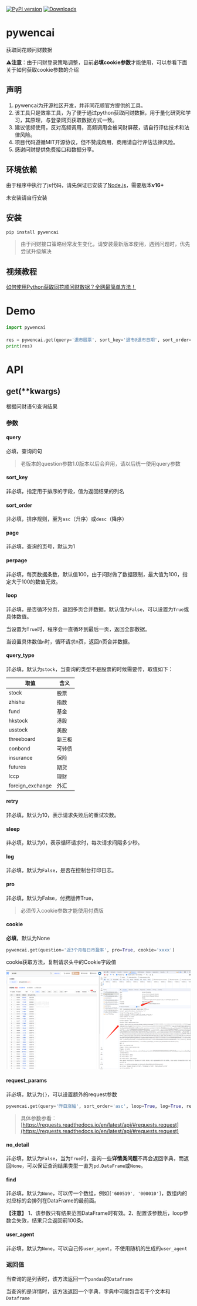 [![PyPI version](https://badge.fury.io/py/pywencai.svg)](https://badge.fury.io/py/pywencai)
[![Downloads](https://static.pepy.tech/badge/pywencai/month)](https://pepy.tech/project/pywencai)

# pywencai

获取同花顺问财数据

⚠️**注意**：由于问财登录策略调整，目前**必填cookie参数**才能使用，可以参看下面关于如何获取cookie参数的介绍

## 声明

1. pywencai为开源社区开发，并非同花顺官方提供的工具。
2. 该工具只是效率工具，为了便于通过python获取问财数据，用于量化研究和学习，其原理，与登录网页获取数据方式一致。
3. 建议低频使用，反对高频调用，高频调用会被问财屏蔽，请自行评估技术和法律风险。
4. 项目代码遵循MIT开源协议，但不赞成商用，商用请自行评估法律风险。
5. 感谢问财提供免费接口和数据分享。

## 环境依赖

由于程序中执行了js代码，请先保证已安装了[Node.js](https://nodejs.org/en/)，需要版本**v16+**

未安装请自行安装

## 安装

```
pip install pywencai
```
> 由于问财接口策略经常发生变化，请安装最新版本使用，遇到问题时，优先尝试升级解决

## 视频教程

[如何使用Python获取同花顺问财数据？全网最简单方法！](https://www.bilibili.com/video/BV1NP411C7UU/)

# Demo

```python
import pywencai

res = pywencai.get(query='退市股票', sort_key='退市@退市日期', sort_order='asc', cookie='xxx')
print(res)
```

# API

## get(**kwargs)

根据问财语句查询结果

### 参数

#### query

必填，查询问句

> 老版本的question参数1.0版本以后会弃用，请以后统一使用query参数

#### sort_key

非必填，指定用于排序的字段，值为返回结果的列名

#### sort_order

非必填，排序规则，至为`asc`（升序）或`desc`（降序）

#### page

非必填，查询的页号，默认为1

#### perpage

非必填，每页数据条数，默认值100，由于问财做了数据限制，最大值为100，指定大于100的数值无效。

#### loop

非必填，是否循环分页，返回多页合并数据。默认值为`False`，可以设置为`True`或具体数值。

当设置为`True`时，程序会一直循环到最后一页，返回全部数据。

当设置具体数值`n`时，循环请求n页，返回n页合并数据。

#### query_type

非必填，默认为`stock`，当查询的类型不是股票的时候需要传，取值如下：

| 取值 | 含义 |
|-|-|
| stock | 股票 |
| zhishu | 指数 |
| fund | 基金 |
| hkstock | 港股 |
| usstock | 美股 |
| threeboard | 新三板 |
| conbond | 可转债 |
| insurance | 保险 |
| futures | 期货 |
| lccp | 理财 |
| foreign_exchange | 外汇 |

#### retry

非必填，默认为10，表示请求失败后的重试次数。

#### sleep

非必填，默认为0，表示循环请求时，每次请求间隔多少秒。

#### log

非必填，默认为`False`，是否在控制台打印日志。

#### pro

非必填，默认为False，付费版传True，

> 必须传入cookie参数才能使用付费版


#### cookie

**必填**，默认为None

```python
pywencai.get(question='近3个月每日市盈率', pro=True, cookie='xxxx')
```
cookie获取方法，复制请求头中的Cookie字段值

![cookie](./cookie.png)
 

#### request_params

非必填，默认为`{}`，可以设置额外的request参数

```python
pywencai.get(query='昨日涨幅', sort_order='asc', loop=True, log=True, request_params={ 'proxies': proxies })
```
> 具体参数参看：[https://requests.readthedocs.io/en/latest/api/#requests.request](https://requests.readthedocs.io/en/latest/api/#requests.request)

#### no_detail

非必填，默认为`False`，当为`True`时，查询一些**详情类问题**不再会返回字典，而返回`None`，可以保证查询结果类型一直为`pd.DataFrame`或`None`。

#### find

非必填，默认为`None`，可以传一个数组，例如`['600519', '000010']`，数组内的对应标的会排列在DataFrame的最前面。

**【注意】** 1、该参数只有结果范围DataFrame时有效。2、配置该参数后，loop参数会失效，结果只会返回前100条。

#### user_agent

非必填，默认为`None`，可以自己传`user_agent`，不使用随机的生成的`user_agent`

### 返回值

当查询的是列表时，该方法返回一个`pandas`的`Dataframe`

当查询的是详情时，该方法返回一个字典，字典中可能包含若干个文本和`Dataframe`
